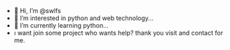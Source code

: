 - 👋 Hi, I’m @swlfs
- 👀 I’m interested in python and web technology...
- 🌱 I’m currently learning python...
- ı want join some project who wants help?
thank you visit and contact for me.
